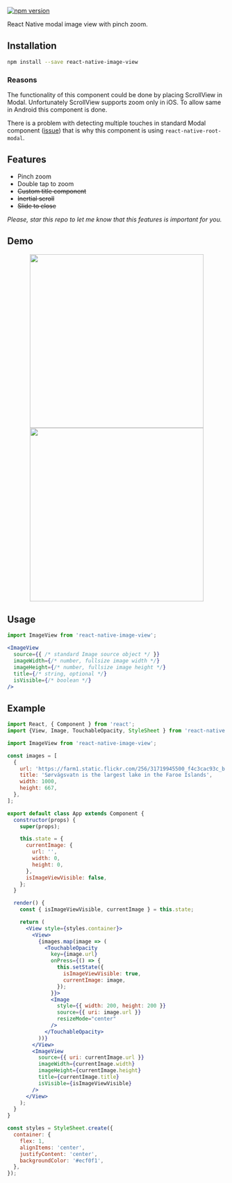 [![npm version](https://badge.fury.io/js/react-native-image-view.svg)](https://badge.fury.io/js/react-native-image-view)

React Native modal image view with pinch zoom.

## Installation

```bash
npm install --save react-native-image-view
```

### Reasons

The functionality of this component could be done by placing ScrollView in Modal.
Unfortunately ScrollView supports zoom only in iOS. To allow same in Android this component is done.

There is a problem with detecting multiple touches in standard Modal component ([issue](https://github.com/facebook/react-native/issues/14295)) that is why
this component is using `react-native-root-modal`.


## Features

- Pinch zoom
- Double tap to zoom
- ~~Custom title component~~
- ~~Inertial scroll~~
- ~~Slide to close~~

_Please, star this repo to let me know that this features is important for you._

## Demo

<p align="center">
  <img src="https://raw.githubusercontent.com/antonKalinin/react-native-image-view/master/static/demo_ios.gif" height="400" />
  <img src="https://raw.githubusercontent.com/antonKalinin/react-native-image-view/master/static/demo_android.gif" height="400" />
</p>

## Usage
```jsx
import ImageView from 'react-native-image-view';

<ImageView
  source={{ /* standard Image source object */ }}
  imageWidth={/* number, fullsize image width */}
  imageHeight={/* number, fullsize image height */}
  title={/* string, optional */}
  isVisible={/* boolean */}
/>
```

## Example
```jsx
import React, { Component } from 'react';
import {View, Image, TouchableOpacity, StyleSheet } from 'react-native';

import ImageView from 'react-native-image-view';

const images = [
  {
    url: 'https://farm1.static.flickr.com/256/31719945500_f4c3cac93c_b.jpg',
    title: 'Sørvágsvatn is the largest lake in the Faroe Islands',
    width: 1000,
    height: 667,
  },
];

export default class App extends Component {
  constructor(props) {
    super(props);

    this.state = {
      currentImage: {
        url: '',
        width: 0,
        height: 0,
      },
      isImageViewVisible: false,
    };
  }

  render() {
    const { isImageViewVisible, currentImage } = this.state;

    return (
      <View style={styles.container}>
        <View>
          {images.map(image => (
            <TouchableOpacity
              key={image.url}
              onPress={() => {
                this.setState({
                  isImageViewVisible: true,
                  currentImage: image,
                });
              }}>
              <Image
                style={{ width: 200, height: 200 }}
                source={{ uri: image.url }}
                resizeMode="center"
              />
            </TouchableOpacity>
          ))}
        </View>
        <ImageView
          source={{ uri: currentImage.url }}
          imageWidth={currentImage.width}
          imageHeight={currentImage.height}
          title={currentImage.title}
          isVisible={isImageViewVisible}
        />
      </View>
    );
  }
}

const styles = StyleSheet.create({
  container: {
    flex: 1,
    alignItems: 'center',
    justifyContent: 'center',
    backgroundColor: '#ecf0f1',
  },
});

```

